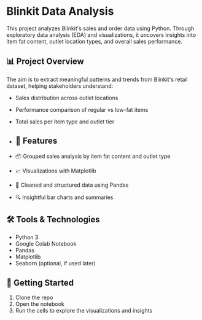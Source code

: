 # Blinkit Data Analysis

This project analyzes Blinkit's sales and order data using Python. Through exploratory data analysis (EDA) and visualizations, it uncovers insights into item fat content, outlet location types, and overall sales performance.

## 📊 Project Overview

The aim is to extract meaningful patterns and trends from Blinkit's retail dataset, helping stakeholders understand:

- Sales distribution across outlet locations
- Performance comparison of regular vs low-fat items
- Total sales per item type and outlet tier
- ## 🚀 Features

- 📦 Grouped sales analysis by item fat content and outlet type
- 📈 Visualizations with Matplotlib
- 🧼 Cleaned and structured data using Pandas
- 🔍 Insightful bar charts and summaries

## 🛠️ Tools & Technologies

- Python 3
- Google Colab Notebook
- Pandas
- Matplotlib
- Seaborn (optional, if used later)

## 🧪 Getting Started
1. Clone the repo
2. Open the notebook
3. Run the cells to explore the visualizations and insights

